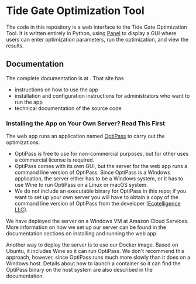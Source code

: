 # Tide Gate Optimization Tool

The code in this repository is a web interface to the Tide Gate Optimization Tool.  It is written entirely in Python, using [Panel](https://panel.holoviz.org/) to display a GUI where users can enter optimization parameters, run the optimization, and view the results.

## Documentation

The complete documentation is at [](https://conery.github.io/tidegates/).  That site has
* instructions on how to use the app
* installation and configuration instructions for administrators who want to run the app
* technical documentation of the source code

### Installing the App on Your Own Server?  Read This First

The web app runs an application named [OptiPass](https://www.ecotelligence.net/home/optipass) to carry out the optimizations.

- OptiPass is free to use for non-commercial purposes, but for other uses a commercial license is required.
- OptiPass comes with its own GUI, but the server for the web app runs a command line version of OptiPass.  Since OptiPass is a Windows application, the server either has to be a Windows system, or it has to use Wine to run OptiPass on a Linux or macOS system. 
- We do not include an executable binary for OptiPass in this repo; if you want to set up your own server you will have to obtain a copy of the command line version of OptiPass from the developer ([Ecotelligence LLC](https://www.ecotelligence.net/)).

We have deployed the server on a Windows VM at Amazon Cloud Services.  More information on how we set up our server can be found in the documentation sections on installing and running the web app.

Another way to deploy the server is to use our Docker image.  Based on Ubuntu, it includes Wine so it can run OptiPass.  We don't recommend this approach, however, since OptiPass runs much more slowly than it does on a Windows host.  Details about how to launch a container so it can find the OptiPass binary on the host system are also described in the documentation.

